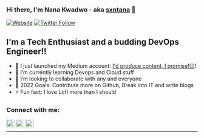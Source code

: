 ### Hi there, I'm Nana Kwadwo - aka [sxntana][twitter] 👋 

[![Website](https://img.shields.io/website?label=Medium&style=for-the-badge&url=https%3A%2F%2Fmedium.com)](https://medium.com/@agyemang.nana.b)
[![Twitter Follow](https://img.shields.io/twitter/follow/v_sxntana?color=1DA1F2&logo=twitter&style=for-the-badge)](https://twitter.com/intent/follow?original_referer=https%3A%2F%2Fgithub.com%2FNana-Seyramr&screen_name=v_sxntana)

## I'm a Tech Enthusiast and a budding DevOps Engineer!!

- 🔭 I just launched my Medium account: [I'd produce content, I promise!😉][blog]!
- 🌱 I’m currently learning Devops and Cloud stuff
- 👯 I’m looking to collaborate with any and everyone
- 🥅 2022 Goals: Contribute more on Github, Break into IT and write blogs
- ⚡ Fun fact: I love Lofi more than I should

### Connect with me:
[<img align="left" alt="codeSTACKr | Twitter" width="22px" src="https://cdn.jsdelivr.net/npm/simple-icons@v3/icons/twitter.svg" />][twitter]
[<img align="left" alt="codeSTACKr | LinkedIn" width="22px" src="https://cdn.jsdelivr.net/npm/simple-icons@v3/icons/linkedin.svg" />][linkedin]
[<img align="left" alt="codeSTACKr | Instagram" width="22px" src="https://cdn.jsdelivr.net/npm/simple-icons@v3/icons/instagram.svg" />][instagram]

<br />

---


[blog]: https://medium.com/@agyemang.nana.b
[twitter]: https://twitter.com/_bxffour
[instagram]: https://instagram.com/v_sxntana
[linkedin]: https://linkedin.com/in/nana-agyemang
